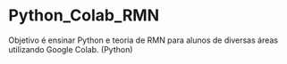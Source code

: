 # Python_Colab_RMN
Objetivo é ensinar Python e teoria de RMN para alunos de diversas áreas utilizando Google Colab. (Python)
